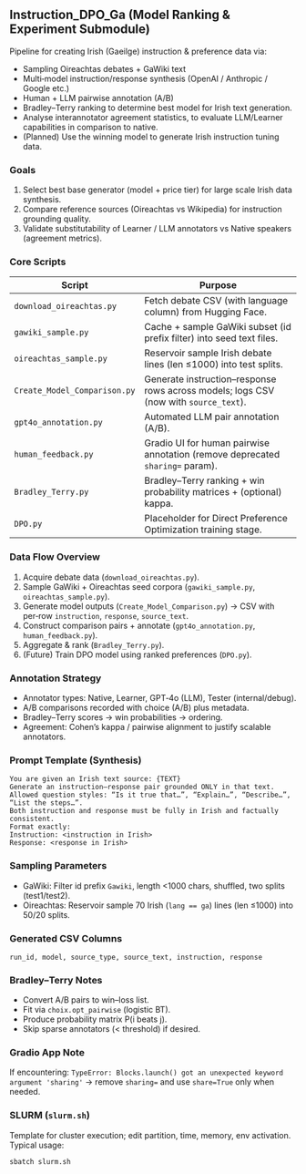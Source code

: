 ## Instruction_DPO_Ga (Model Ranking & Experiment Submodule)

Pipeline for creating Irish (Gaeilge) instruction & preference data via:
- Sampling Oireachtas debates + GaWiki text
- Multi‑model instruction/response synthesis (OpenAI / Anthropic / Google etc.)
- Human + LLM pairwise annotation (A/B)
- Bradley–Terry ranking to determine best model for Irish text generation.
- Analyse interannotator agreement statistics, to evaluate LLM/Learner capabilities in comparison to native.
- (Planned) Use the winning model to generate Irish instruction tuning data.

### Goals
1. Select best base generator (model + price tier) for large scale Irish data synthesis.
2. Compare reference sources (Oireachtas vs Wikipedia) for instruction grounding quality.
3. Validate substitutability of Learner / LLM annotators vs Native speakers (agreement metrics).

### Core Scripts
| Script | Purpose |
|--------|---------|
| `download_oireachtas.py` | Fetch debate CSV (with language column) from Hugging Face. |
| `gawiki_sample.py` | Cache + sample GaWiki subset (id prefix filter) into seed text files. |
| `oireachtas_sample.py` | Reservoir sample Irish debate lines (len ≤1000) into test splits. |
| `Create_Model_Comparison.py` | Generate instruction–response rows across models; logs CSV (now with `source_text`). |
| `gpt4o_annotation.py` | Automated LLM pair annotation (A/B). |
| `human_feedback.py` | Gradio UI for human pairwise annotation (remove deprecated `sharing=` param). |
| `Bradley_Terry.py` | Bradley–Terry ranking + win probability matrices + (optional) kappa. |
| `DPO.py` | Placeholder for Direct Preference Optimization training stage. |

### Data Flow Overview
1. Acquire debate data (`download_oireachtas.py`).
2. Sample GaWiki + Oireachtas seed corpora (`gawiki_sample.py`, `oireachtas_sample.py`).
3. Generate model outputs (`Create_Model_Comparison.py`) → CSV with per‑row `instruction`, `response`, `source_text`.
4. Construct comparison pairs + annotate (`gpt4o_annotation.py`, `human_feedback.py`).
5. Aggregate & rank (`Bradley_Terry.py`).
6. (Future) Train DPO model using ranked preferences (`DPO.py`).

### Annotation Strategy
- Annotator types: Native, Learner, GPT‑4o (LLM), Tester (internal/debug).
- A/B comparisons recorded with choice (A/B) plus metadata.
- Bradley–Terry scores -> win probabilities -> ordering.
- Agreement: Cohen’s kappa / pairwise alignment to justify scalable annotators.

### Prompt Template (Synthesis)
```
You are given an Irish text source: {TEXT}
Generate an instruction–response pair grounded ONLY in that text.
Allowed question styles: “Is it true that…”, “Explain…”, “Describe…”, “List the steps…”.
Both instruction and response must be fully in Irish and factually consistent.
Format exactly:
Instruction: <instruction in Irish>
Response: <response in Irish>
```

### Sampling Parameters
- GaWiki: Filter id prefix `Gawiki`, length <1000 chars, shuffled, two splits (test1/test2).
- Oireachtas: Reservoir sample 70 Irish (`lang == ga`) lines (len ≤1000) into 50/20 splits.

### Generated CSV Columns
`run_id, model, source_type, source_text, instruction, response`

### Bradley–Terry Notes
- Convert A/B pairs to win–loss list.
- Fit via `choix.opt_pairwise` (logistic BT).
- Produce probability matrix P(i beats j).
- Skip sparse annotators (< threshold) if desired.

### Gradio App Note
If encountering: `TypeError: Blocks.launch() got an unexpected keyword argument 'sharing'` → remove `sharing=` and use `share=True` only when needed.

### SLURM (`slurm.sh`)
Template for cluster execution; edit partition, time, memory, env activation. Typical usage:
```bash
sbatch slurm.sh
```

